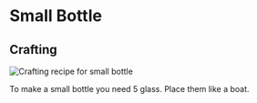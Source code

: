 # Small Bottle

## Crafting

![Crafting recipe for small bottle](../../img/crafting/small_bottle.png)

To make a small bottle you need 5 glass. Place them like a boat.

